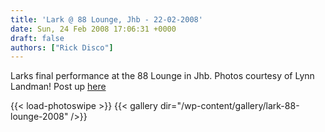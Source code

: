 ```yaml
---
title: 'Lark @ 88 Lounge, Jhb - 22-02-2008'
date: Sun, 24 Feb 2008 17:06:31 +0000
draft: false
authors: ["Rick Disco"]
---
```


Larks final performance at the 88 Lounge in Jhb. Photos courtesy of Lynn Landman! Post up [here](/2008/02/24/goodbye-to-lark/)

{{< load-photoswipe >}}
{{< gallery dir="/wp-content/gallery/lark-88-lounge-2008" />}}
